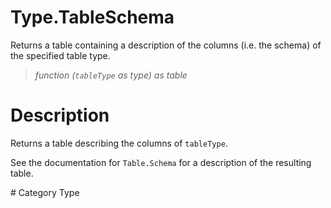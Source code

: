 # Type.TableSchema
Returns a table containing a description of the columns (i.e. the schema) of the specified table type.
> _function (<code>tableType</code> as type) as table_

# Description 
<p>Returns a table describing the columns of <code>tableType</code>.</p>
<p>See the documentation for <code>Table.Schema</code> for a description of the resulting table.</p>
# Category 
Type
